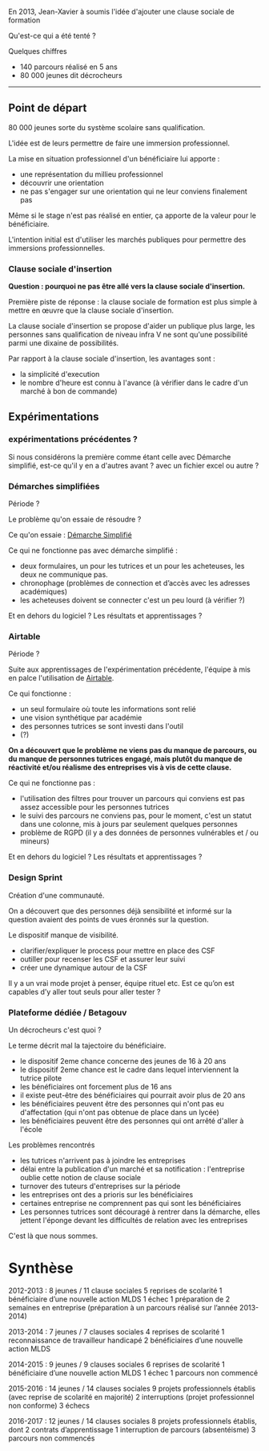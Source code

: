 

En 2013, Jean-Xavier à soumis l'idée d'ajouter une clause sociale de formation

Qu'est-ce qui a été tenté ?

Quelques chiffres
- 140 parcours réalisé en 5 ans
- 80 000 jeunes dit décrocheurs


---

## Point de départ

80 000 jeunes sorte du système scolaire sans qualification.

L'idée est de leurs permettre de faire une immersion professionnel.

La mise en situation professionnel d'un bénéficiaire lui apporte :
- une représentation du millieu professionnel
- découvrir une orientation
- ne pas s'engager sur une orientation qui ne leur conviens finalement pas

Même si le stage n'est pas réalisé en entier, ça apporte de la valeur pour le bénéficiaire.

L'intention initial est d'utiliser les marchés publiques pour permettre des immersions professionnelles.

### Clause sociale d'insertion

**Question : pourquoi ne pas être allé vers la clause sociale d'insertion.**

Première piste de réponse : la clause sociale de formation est plus simple à mettre en œuvre que la clause sociale d'insertion.

La clause sociale d'insertion se propose d'aider un publique plus large, les personnes sans qualification de niveau infra V ne sont qu'une possibilité parmi une dixaine de possibilités.

Par rapport à la clause sociale d'insertion, les avantages sont :
- la simplicité d'execution
- le nombre d'heure est connu à l'avance (à vérifier dans le cadre d'un marché à bon de commande)


## Expérimentations

### expérimentations précédentes ?

Si nous considérons la première comme étant celle avec Démarche simplifié, est-ce qu'il y en a d'autres avant ? avec un fichier excel ou autre ?

### Démarches simplifiées

Période ?

Le problème qu'on essaie de résoudre ?

Ce qu'on essaie : [Démarche Simplifié](https://www.demarches-simplifiees.fr/)

Ce qui ne fonctionne pas avec démarche simplifié :

- deux formulaires, un pour les tutrices et un pour les acheteuses, les deux ne communique pas.
- chronophage (problèmes de connection et d’accès avec les adresses académiques)
- les acheteuses doivent se connecter c'est un peu lourd (à vérifier ?)

Et en dehors du logiciel ? Les résultats et apprentissages ?

### Airtable

Période ?

Suite aux apprentissages de l'expérimentation précédente, l'équipe à mis en palce l'utilisation de [Airtable](https://airtable.com).

Ce qui fonctionne :

- un seul formulaire où toute les informations sont relié
- une vision synthétique par académie
- des personnes tutrices se sont investi dans l'outil
- (?)

**On a découvert que le problème ne viens pas du manque de parcours, ou du manque de personnes tutrices engagé, mais plutôt du manque de réactivité et/ou réalisme des entreprises vis à vis de cette clause.**

Ce qui ne fonctionne pas :

- l'utilisation des filtres pour trouver un parcours qui conviens est pas assez accessible pour les personnes tutrices
- le suivi des parcours ne conviens pas, pour le moment, c'est un statut dans une colonne, mis à jours par seulement quelques personnes
- problème de RGPD (il y a des données de personnes vulnérables et / ou mineurs)

Et en dehors du logiciel ? Les résultats et apprentissages ?


### Design Sprint

Création d'une communauté.

On a découvert que des personnes déjà sensibilité et informé sur la question avaient des points de vues éronnés sur la question.

Le dispositif manque de visibilité.

- clarifier/expliquer le process pour mettre en place des CSF
- outiller pour recenser les CSF et assurer leur suivi
- créer une dynamique autour de la CSF

Il y a un vrai mode projet à penser, équipe rituel etc.
Est ce qu’on est capables d’y aller tout seuls pour aller tester ?


### Plateforme dédiée / Betagouv

Un décrocheurs c'est quoi ?

Le terme décrit mal la tajectoire du bénéficiaire.
- le dispositif 2eme chance concerne des jeunes de 16 à 20 ans
- le dispositif 2eme chance est le cadre dans lequel interviennent la tutrice pilote
- les bénéficiaires ont forcement plus de 16 ans
- il existe peut-être des bénéficiaires qui pourrait avoir plus de 20 ans
- les bénéficiaires peuvent être des personnes qui n'ont pas eu d'affectation (qui n'ont pas obtenue de place dans un lycée)
- les bénéficiaires peuvent être des personnes qui ont arrêté d'aller à l'école

Les problèmes rencontrés
- les tutrices n'arrivent pas à joindre les entreprises
- délai entre la publication d'un marché et sa notification : l'entreprise oublie cette notion de clause sociale
- turnover des  tuteurs d'entreprises sur la période
- les entreprises ont des a prioris sur les bénéficiaires
- certaines entreprise ne comprennent pas qui sont les bénéficiaires
- Les personnes tutrices sont découragé à rentrer dans la démarche, elles jettent l'éponge devant les difficultés de relation avec les entreprises

C'est là que nous sommes.



# Synthèse


2012-2013 : 8 jeunes / 11 clause sociales
5 reprises de scolarité
1 bénéficiaire d’une nouvelle action MLDS
1 échec
1 préparation de 2 semaines en entreprise (préparation à un parcours réalisé sur
l’année 2013-2014)

2013-2014 : 7 jeunes / 7 clauses sociales
4 reprises de scolarité
1 reconnaissance de travailleur handicapé
2 bénéficiaires d’une nouvelle action MLDS

2014-2015 : 9 jeunes / 9 clauses sociales
6 reprises de scolarité
1 bénéficiaire d’une nouvelle action MLDS
1 échec
1 parcours non commencé

2015-2016 : 14 jeunes / 14 clauses sociales
9 projets professionnels établis (avec reprise de scolarité en majorité)
2 interruptions (projet professionnel non conforme)
3 échecs

2016-2017 : 12 jeunes / 14 clauses sociales
8 projets professionnels établis, dont 2 contrats d’apprentissage
1 interruption de parcours (absentéisme)
3 parcours non commencés
